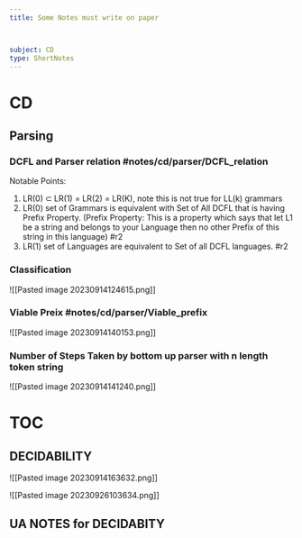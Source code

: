 ```yaml
---
title: Some Notes must write on paper



subject: CD
type: ShortNotes
---
```


# CD
## Parsing

### DCFL and Parser relation #notes/cd/parser/DCFL_relation
Notable Points:

1. LR(0) ⊂ LR(1) = LR(2) = LR(K), note this is not true for LL(k) grammars 
2. LR(0) set of Grammars is equivalent with Set of All DCFL that is having Prefix Property. (Prefix Property: This is a property which says that let L1 be a string and belongs to your Language then no other Prefix of this string in this language) #r2
3. LR(1) set of Languages are equivalent to Set of all DCFL languages. #r2

### Classification
![[Pasted image 20230914124615.png]]

### Viable Preix #notes/cd/parser/Viable_prefix
![[Pasted image 20230914140153.png]]

### Number of Steps Taken by bottom up parser with n length token string
![[Pasted image 20230914141240.png]]








# TOC
## DECIDABILITY
![[Pasted image 20230914163632.png]]


![[Pasted image 20230926103634.png]]

## UA NOTES for DECIDABITY





